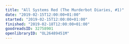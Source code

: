 ```yaml
---
title: "All Systems Red (The Murderbot Diaries, #1)"
date: "2019-02-15T12:00:00+01:00"
started: "2019-02-15T12:00:00+01:00"
finished: "2019-02-18T12:00:00+01:00"
goodreadsID: 32758901
openlibraryID: "OL26489451M"
---
```

